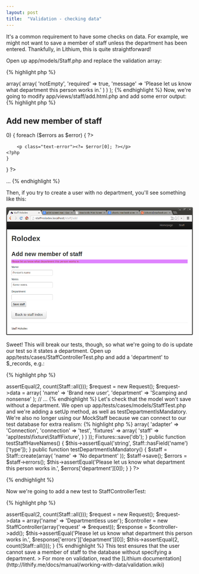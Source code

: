 ```yaml
---
layout: post
title:  "Validation - checking data"
---
```


It's a common requirement to have some checks on data. For example, we might not want to save a member of staff unless the department has been entered. Thankfully, in Lithium, this is quite straightforward!

Open up app/models/Staff.php and replace the validation array:

{% highlight php %}
<?php
namespace app\models;

class Staff extends \lithium\data\Model {
	public $validates = array(
		'department' => array(
			array(
				'notEmpty',
				'required' => true,
				'message' => 'Please let us know what department this person works in.'
			)
		)
	);
{% endhighlight %}

Now, we're going to modify app/views/staff/add.html.php and add some error output:

{% highlight php %}
<h2>Add new member of staff</h2>

<?php
if (count($errors) > 0) {
	foreach ($errors as $error) {
	?>
		<p class="text-error"><?= $error[0]; ?></p>
	<?php
	}
}
?>

...
{% endhighlight %}

Then, if you try to create a user with no department, you'll see something like this:

![Validation](assets/validation.png)

Sweet! This will break our tests, though, so what we're going to do is update our test so it states a department. Open up app/tests/cases/StaffControllerTest.php and add a 'department' to $_records, e.g.:

{% highlight php %}
<?php
// ...
	public function testAdd() {
		$this->assertEqual(2, count(Staff::all()));
		$request = new Request();
		$request->data = array(
			'name' => 'Brand new user',
			'department' => 'Scamping and nonsense'
		);
		// ...
{% endhighlight %}

Let's check that the model won't save without a department. We open up app/tests/cases/models/StaffTest.php and we're adding a setUp method, as well as testDepartmentIsMandatory. We're also no longer using our MockStaff because we can connect to our test database for extra realism:

{% highlight php %}
<?php
namespace app\tests\cases\models;

use app\models\Staff;
use li3_fixtures\test\Fixtures;

class StaffTest extends \lithium\test\Unit {

	public function setUp() {
        Fixtures::config(array(
            'db' => array(
                'adapter' => 'Connection',
                'connection' => 'test',
                'fixtures' => array(
                    'staff' => 'app\tests\fixture\StaffFixture',
                )
            )
        ));
        Fixtures::save('db');
	}

	public function testStaffHaveNames() {
		$this->assertEqual('string', Staff::hasField('name')['type']);
	}

	public function testDepartmentIsMandatory() {
		$staff = Staff::create(array(
			'name' => 'No department'
		));
		$staff->save();

		$errors = $staff->errors();
		$this->assertEqual('Please let us know what department this person works in.', $errors['department'][0]);
	}
}
?>
{% endhighlight %}


Now we're going to add a new test to StaffControllerTest:

{% highlight php %}
<?php
// ...
	public function testDepartmentIsMandatory() {
		$this->assertEqual(2, count(Staff::all()));
		$request = new Request();
		$request->data = array('name' => 'Departmentless user');
		$controller = new StaffController(array('request' => $request));
		$response = $controller->add();
		$this->assertEqual('Please let us know what department this person works in.', $response['errors']['department'][0]);
		$this->assertEqual(2, count(Staff::all()));
	}
{% endhighlight %}

This test ensures that the user cannot save a member of staff to the database without specifying a department.

> For more on validation, read the [Lithium documentation](http://lithify.me/docs/manual/working-with-data/validation.wiki)